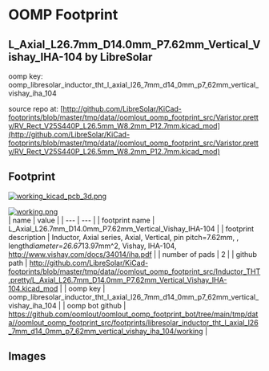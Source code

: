 # OOMP Footprint  
## L_Axial_L26.7mm_D14.0mm_P7.62mm_Vertical_Vishay_IHA-104  by LibreSolar  
  
oomp key: oomp_libresolar_inductor_tht_l_axial_l26_7mm_d14_0mm_p7_62mm_vertical_vishay_iha_104  
  
source repo at: [http://github.com/LibreSolar/KiCad-footprints/blob/master/tmp/data//oomlout_oomp_footprint_src/Varistor.pretty/RV_Rect_V25S440P_L26.5mm_W8.2mm_P12.7mm.kicad_mod](http://github.com/LibreSolar/KiCad-footprints/blob/master/tmp/data//oomlout_oomp_footprint_src/Varistor.pretty/RV_Rect_V25S440P_L26.5mm_W8.2mm_P12.7mm.kicad_mod)  
## Footprint  
  
[![working_kicad_pcb_3d.png](working_kicad_pcb_3d_600.png)](working_kicad_pcb_3d.png)  
  
[![working.png](working_600.png)](working.png)  
| name | value | 
| --- | --- | 
| footprint name | L_Axial_L26.7mm_D14.0mm_P7.62mm_Vertical_Vishay_IHA-104 | 
| footprint description | Inductor, Axial series, Axial, Vertical, pin pitch=7.62mm, , length*diameter=26.67*13.97mm^2, Vishay, IHA-104, http://www.vishay.com/docs/34014/iha.pdf | 
| number of pads | 2 | 
| github path | http://github.com/LibreSolar/KiCad-footprints/blob/master/tmp/data//oomlout_oomp_footprint_src/Inductor_THT.pretty/L_Axial_L26.7mm_D14.0mm_P7.62mm_Vertical_Vishay_IHA-104.kicad_mod | 
| oomp key | oomp_libresolar_inductor_tht_l_axial_l26_7mm_d14_0mm_p7_62mm_vertical_vishay_iha_104 | 
| oomp bot github | https://github.com/oomlout/oomlout_oomp_footprint_bot/tree/main/tmp/data//oomlout_oomp_footprint_src/footprints/libresolar_inductor_tht_l_axial_l26_7mm_d14_0mm_p7_62mm_vertical_vishay_iha_104/working | 
## Images  
